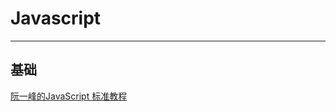 # Javascript #

----------


## 基础 ##
[阮一峰的JavaScript 标准教程](http://javascript.ruanyifeng.com/ "阮一峰的JavaScript 标准教程")